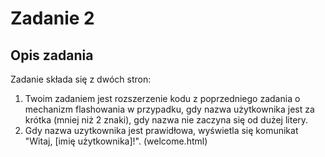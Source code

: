 
# Zadanie 2

## Opis zadania

Zadanie składa się z dwóch stron:
1. Twoim zadaniem jest rozszerzenie kodu z poprzedniego zadania o mechanizm flashowania w przypadku, gdy nazwa
 użytkownika jest za krótka (mniej niż 2 znaki), gdy nazwa nie zaczyna się od dużej litery.
3. Gdy nazwa uzytkownika jest prawidłowa, wyświetla się komunikat "Witaj, [imię użytkownika]!". (welcome.html)

 

